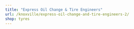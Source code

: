 ```yaml
---
title: "Express Oil Change & Tire Engineers"
url: /knoxville/express-oil-change-and-tire-engineers-2/
shop: tyres
---
```

